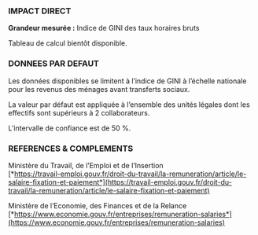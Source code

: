 ### IMPACT DIRECT

**Grandeur mesurée :** Indice de GINI des taux horaires bruts

Tableau de calcul bientôt disponible.

### DONNEES PAR DEFAUT

Les données disponibles se limitent à l’indice de GINI à l’échelle nationale pour les revenus des ménages avant transferts sociaux.

La valeur par défaut est appliquée à l’ensemble des unités légales dont les effectifs sont supérieurs à 2 collaborateurs.

L’intervalle de confiance est de 50 %.

### REFERENCES & COMPLEMENTS

Ministère du Travail, de l’Emploi et de l’Insertion  
[*https://travail-emploi.gouv.fr/droit-du-travail/la-remuneration/article/le-salaire-fixation-et-paiement*](https://travail-emploi.gouv.fr/droit-du-travail/la-remuneration/article/le-salaire-fixation-et-paiement)

Ministère de l’Economie, des Finances et de la Relance  
[*https://www.economie.gouv.fr/entreprises/remuneration-salaries*](https://www.economie.gouv.fr/entreprises/remuneration-salaries)
